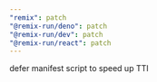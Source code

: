 ```yaml
---
"remix": patch
"@remix-run/deno": patch
"@remix-run/dev": patch
"@remix-run/react": patch
---
```


defer manifest script to speed up TTI

